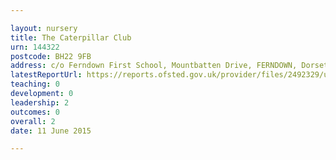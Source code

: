 ```yaml
---

layout: nursery
title: The Caterpillar Club
urn: 144322
postcode: BH22 9FB
address: c/o Ferndown First School, Mountbatten Drive, FERNDOWN, Dorset, BH22 9FB
latestReportUrl: https://reports.ofsted.gov.uk/provider/files/2492329/urn/144322.pdf
teaching: 0
development: 0
leadership: 2
outcomes: 0
overall: 2
date: 11 June 2015

---
```

